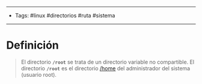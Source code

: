 --------------------
- Tags: #linux #directorios #ruta #sistema
-----------------------------
# Definición

> El directorio **`/root`** se trata de un directorio variable no compartible. El directorio **`/root`** es el directorio [/home](home) del administrador del sistema (usuario root).


